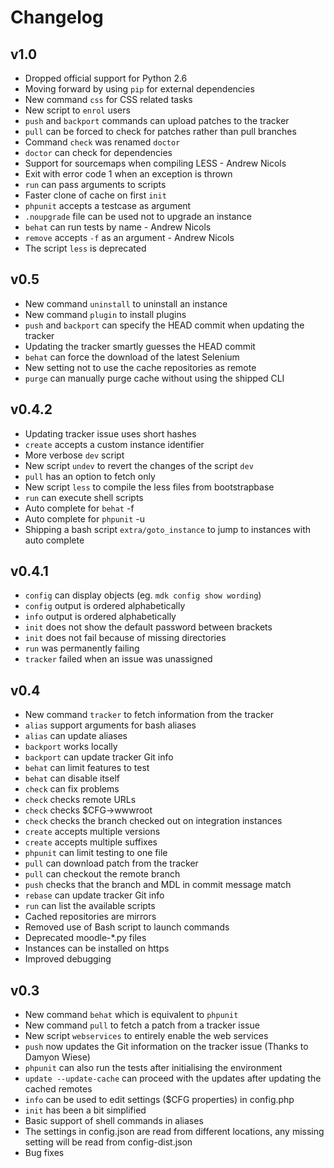 Changelog
=========

v1.0
----

* Dropped official support for Python 2.6
* Moving forward by using `pip` for external dependencies
* New command `css` for CSS related tasks
* New script to `enrol` users
* `push` and `backport` commands can upload patches to the tracker
* `pull` can be forced to check for patches rather than pull branches
* Command `check` was renamed `doctor`
* `doctor` can check for dependencies
* Support for sourcemaps when compiling LESS - Andrew Nicols
* Exit with error code 1 when an exception is thrown
* `run` can pass arguments to scripts
* Faster clone of cache on first `init`
* `phpunit` accepts a testcase as argument
* `.noupgrade` file can be used not to upgrade an instance
* `behat` can run tests by name - Andrew Nicols
* `remove` accepts `-f` as an argument - Andrew Nicols
* The script `less` is deprecated

v0.5
----

* New command `uninstall` to uninstall an instance
* New command `plugin` to install plugins
* `push` and `backport` can specify the HEAD commit when updating the tracker
* Updating the tracker smartly guesses the HEAD commit
* `behat` can force the download of the latest Selenium
* New setting not to use the cache repositories as remote
* `purge` can manually purge cache without using the shipped CLI

v0.4.2
------

* Updating tracker issue uses short hashes
* `create` accepts a custom instance identifier
* More verbose `dev` script
* New script `undev` to revert the changes of the script `dev`
* `pull` has an option to fetch only
* New script `less` to compile the less files from bootstrapbase
* `run` can execute shell scripts
* Auto complete for `behat` -f
* Auto complete for `phpunit` -u
* Shipping a bash script `extra/goto_instance` to jump to instances with auto complete

v0.4.1
------

* `config` can display objects (eg. `mdk config show wording`)
* `config` output is ordered alphabetically
* `info` output is ordered alphabetically
* `init` does not show the default password between brackets
* `init` does not fail because of missing directories
* `run` was permanently failing
* `tracker` failed when an issue was unassigned

v0.4
----

* New command `tracker` to fetch information from the tracker
* `alias` support arguments for bash aliases
* `alias` can update aliases
* `backport` works locally
* `backport` can update tracker Git info
* `behat` can limit features to test
* `behat` can disable itself
* `check` can fix problems
* `check` checks remote URLs
* `check` checks $CFG->wwwroot
* `check` checks the branch checked out on integration instances
* `create` accepts multiple versions
* `create` accepts multiple suffixes
* `phpunit` can limit testing to one file
* `pull` can download patch from the tracker
* `pull` can checkout the remote branch
* `push` checks that the branch and MDL in commit message match
* `rebase` can update tracker Git info
* `run` can list the available scripts
* Cached repositories are mirrors
* Removed use of Bash script to launch commands
* Deprecated moodle-*.py files
* Instances can be installed on https
* Improved debugging


v0.3
----

* New command `behat` which is equivalent to `phpunit`
* New command `pull` to fetch a patch from a tracker issue
* New script `webservices` to entirely enable the web services
* `push` now updates the Git information on the tracker issue (Thanks to Damyon Wiese)
* `phpunit` can also run the tests after initialising the environment
* `update --update-cache` can proceed with the updates after updating the cached remotes
* `info` can be used to edit settings ($CFG properties) in config.php
* `init` has been a bit simplified
* Basic support of shell commands in aliases
* The settings in config.json are read from different locations, any missing setting will be read from config-dist.json
* Bug fixes
